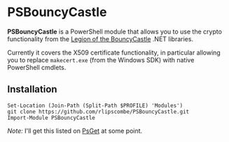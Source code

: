 PSBouncyCastle
==============

**PSBouncyCastle** is a PowerShell module that allows you to use the
crypto functionality from the [Legion of the BouncyCastle](http://www.bouncycastle.org/)
.NET libraries.

Currently it covers the X509 certificate functionality, in particular
allowing you to replace `makecert.exe` (from the Windows SDK) with
native PowerShell cmdlets.

Installation
--

	Set-Location (Join-Path (Split-Path $PROFILE) 'Modules')
	git clone https://github.com/rlipscombe/PSBouncyCastle.git
	Import-Module PSBouncyCastle

*Note:* I'll get this listed on [PsGet](http://psget.net/) at some point.
